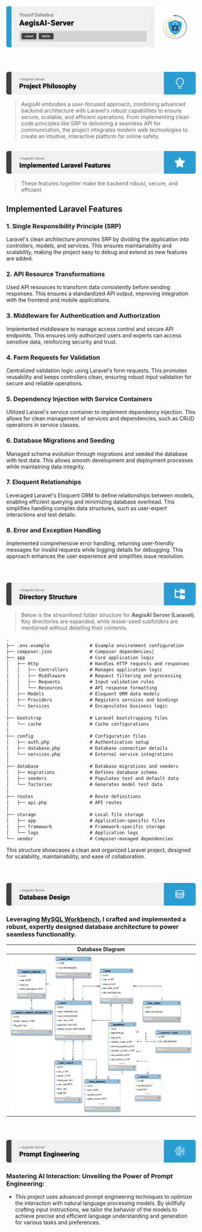 <img src="./readme/title1.svg"/>

<br><br>

<!-- project philosophy -->
<img src="./readme/title2.svg"/>

>  AegisAI embodies a user-focused approach, combining advanced backend architecture with Laravel's robust capabilities to ensure secure, scalable, and efficient operations. From implementing clean code principles like SRP to delivering a seamless API for communication, the project integrates modern web technologies to create an intuitive, interactive platform for online safety.

<br>
<!-- Implemented Laravel Features -->
<img src="./readme/title3.svg"/>

>These features together make the backend robust, secure, and efficient

## Implemented Laravel Features

### **1. Single Responsibility Principle (SRP)**
Laravel's clean architecture promotes SRP by dividing the application into controllers, models, and services. This ensures maintainability and scalability, making the project easy to debug and extend as new features are added.

### **2. API Resource Transformations**
Used API resources to transform data consistently before sending responses. This ensures a standardized API output, improving integration with the frontend and mobile applications.

### **3. Middleware for Authentication and Authorization**
Implemented middleware to manage access control and secure API endpoints. This ensures only authorized users and experts can access sensitive data, reinforcing security and trust.

### **4. Form Requests for Validation**
Centralized validation logic using Laravel's form requests. This promotes reusability and keeps controllers clean, ensuring robust input validation for secure and reliable operations.


### **5. Dependency Injection with Service Containers**
Utilized Laravel's service container to implement dependency injection. This allows for clean management of services and dependencies, such as CRUD operations in service classes.

### **6. Database Migrations and Seeding**
Managed schema evolution through migrations and seeded the database with test data. This allows smooth development and deployment processes while maintaining data integrity.

### **7. Eloquent Relationships**
Leveraged Laravel's Eloquent ORM to define relationships between models, enabling efficient querying and minimizing database overhead. This simplifies handling complex data structures, such as user-expert interactions and test details.

### **8. Error and Exception Handling**
Implemented comprehensive error handling, returning user-friendly messages for invalid requests while logging details for debugging. This approach enhances the user experience and simplifies issue resolution.

<br><br>
<!-- UI UX -->
<img src="./readme/title4.svg"/>


> Below is the streamlined folder structure for **AegisAI Server (Laravel)**. Key directories are expanded, while lesser-used subfolders are mentioned without detailing their contents.
```plaintext
.
├── .env.example               # Example environment configuration
├── composer.json              # Composer dependencies│
├── app                        # Core application logic
│   ├── Http                   # Handles HTTP requests and responses
│   │   ├── Controllers        # Manages application logic
│   │   ├── Middleware         # Request filtering and processing
│   │   ├── Requests           # Input validation rules
│   │   └── Resources          # API response formatting
│   ├── Models                 # Eloquent ORM data models
│   ├── Providers              # Registers services and bindings
│   └── Services               # Encapsulates business logic
│
├── bootstrap                  # Laravel bootstrapping files
│   └── cache                  # Cache configurations
│
├── config                     # Configuration files
│   ├── auth.php               # Authentication setup
│   ├── database.php           # Database connection details
│   └── services.php           # External service integrations
│
├── database                   # Database migrations and seeders
│   ├── migrations             # Defines database schema
│   ├── seeders                # Populates test and default data
│   └── factories              # Generates model test data
│
├── routes                     # Route definitions
│   ├── api.php                # API routes
│
├── storage                    # Local file storage
│   ├── app                    # Application-specific files
│   ├── framework              # Framework-specific storage
│   └── logs                   # Application logs
└── vendor                     # Composer-managed dependencies
```
This structure showcases a clean and organized Laravel project, designed for scalability, maintainability, and ease of collaboration.


 

<br><br>

<!-- Database Design -->
<img src="./readme/title5.svg"/>

###  Leveraging [MySQL Workbench](https://www.mysql.com/products/workbench/), I crafted and implemented a robust, expertly designed database architecture to power seamless functionality.
| Database Diagram |
| --- |
| <img src="./readme/database/AegisAI.png" alt="Database Diagram" width="600px"> |


<br><br>
 


<!-- Prompt Engineering -->
<img src="./readme/title7.svg"/>

###  Mastering AI Interaction: Unveiling the Power of Prompt Engineering:

- This project uses advanced prompt engineering techniques to optimize the interaction with natural language processing models. By skillfully crafting input instructions, we tailor the behavior of the models to achieve precise and efficient language understanding and generation for various tasks and preferences.

<br><br>

<!-- AWS Deployment -->
<!-- <img src="./readme/title8.svg"/>

###  Efficient AI Deployment: Unleashing the Potential with AWS Integration:

- This project leverages AWS deployment strategies to seamlessly integrate and deploy natural language processing models. With a focus on scalability, reliability, and performance, we ensure that AI applications powered by these models deliver robust and responsive solutions for diverse use cases.

<br><br> -->

<!-- Unit Testing -->
<!-- <img src="./readme/title9.svg"/>

###  Dynamic Security Design: Leveraging Prompt Engineering for Smarter Assessments:

- This project employs advanced prompt engineering to design a structured, dynamic system for cybersecurity assessments. By leveraging a JSON-based framework, it ensures seamless integration and adaptability, tailoring questions to user behaviors and responses. The design emphasizes diverse question formats, interactive voice features, and adaptive sequencing to maintain engagement and relevance. With a focus on simplicity and effectiveness, the project provides actionable insights and inspiration for addressing online safety challenges, fostering improved habits and understanding of cybersecurity risks.

<br><br> -->
